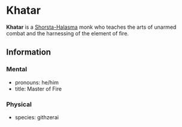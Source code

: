 # Khatar

**Khatar** is a [Shorsta-Halasma](../shorsta-halasma.md) monk who teaches the arts of unarmed combat and the harnessing of the element of fire.

## Information

### Mental

- pronouns: he/him
- title: Master of Fire

### Physical

- species: githzerai
